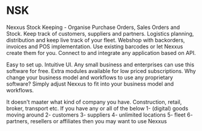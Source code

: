 # NSK
Nexxus Stock Keeping - Organise Purchase Orders, Sales Orders and Stock. Keep track of customers, suppliers and partners. Logistics planning, distribution and keep live track of your fleet. Webshop with backorders, invoices and POS implementation. Use existing barcodes or let Nexxus create them for you. Connect to and integrate any application based on API.

Easy to set up. Intuitive UI. Any small business and enterprises can use this software for free. Extra modules available for low priced subscriptions. 
Why change your business model and workflows to use any proprietary software? 
Simply adjust Nexxus to fit into your business model and workflows.

It doesn't maater what kind of company you have. Construction, retail, broker, transport etc. 
If you have any or all of the below
1- (digital) goods moving around 
2- customers 
3- suppliers
4- unlimited locations
5- fleet
6- partners, resellers or affiliates
then you may want to use Nexxus

